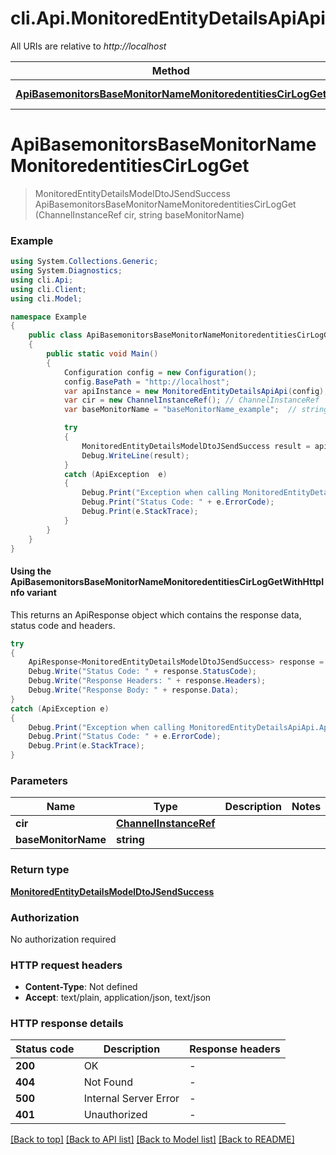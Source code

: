 # cli.Api.MonitoredEntityDetailsApiApi

All URIs are relative to *http://localhost*

| Method | HTTP request | Description |
|--------|--------------|-------------|
| [**ApiBasemonitorsBaseMonitorNameMonitoredentitiesCirLogGet**](MonitoredEntityDetailsApiApi.md#apibasemonitorsbasemonitornamemonitoredentitiescirlogget) | **GET** /api/basemonitors/{baseMonitorName}/monitoredentities/{cir}/log |  |

<a id="apibasemonitorsbasemonitornamemonitoredentitiescirlogget"></a>
# **ApiBasemonitorsBaseMonitorNameMonitoredentitiesCirLogGet**
> MonitoredEntityDetailsModelDtoJSendSuccess ApiBasemonitorsBaseMonitorNameMonitoredentitiesCirLogGet (ChannelInstanceRef cir, string baseMonitorName)



### Example
```csharp
using System.Collections.Generic;
using System.Diagnostics;
using cli.Api;
using cli.Client;
using cli.Model;

namespace Example
{
    public class ApiBasemonitorsBaseMonitorNameMonitoredentitiesCirLogGetExample
    {
        public static void Main()
        {
            Configuration config = new Configuration();
            config.BasePath = "http://localhost";
            var apiInstance = new MonitoredEntityDetailsApiApi(config);
            var cir = new ChannelInstanceRef(); // ChannelInstanceRef | 
            var baseMonitorName = "baseMonitorName_example";  // string | 

            try
            {
                MonitoredEntityDetailsModelDtoJSendSuccess result = apiInstance.ApiBasemonitorsBaseMonitorNameMonitoredentitiesCirLogGet(cir, baseMonitorName);
                Debug.WriteLine(result);
            }
            catch (ApiException  e)
            {
                Debug.Print("Exception when calling MonitoredEntityDetailsApiApi.ApiBasemonitorsBaseMonitorNameMonitoredentitiesCirLogGet: " + e.Message);
                Debug.Print("Status Code: " + e.ErrorCode);
                Debug.Print(e.StackTrace);
            }
        }
    }
}
```

#### Using the ApiBasemonitorsBaseMonitorNameMonitoredentitiesCirLogGetWithHttpInfo variant
This returns an ApiResponse object which contains the response data, status code and headers.

```csharp
try
{
    ApiResponse<MonitoredEntityDetailsModelDtoJSendSuccess> response = apiInstance.ApiBasemonitorsBaseMonitorNameMonitoredentitiesCirLogGetWithHttpInfo(cir, baseMonitorName);
    Debug.Write("Status Code: " + response.StatusCode);
    Debug.Write("Response Headers: " + response.Headers);
    Debug.Write("Response Body: " + response.Data);
}
catch (ApiException e)
{
    Debug.Print("Exception when calling MonitoredEntityDetailsApiApi.ApiBasemonitorsBaseMonitorNameMonitoredentitiesCirLogGetWithHttpInfo: " + e.Message);
    Debug.Print("Status Code: " + e.ErrorCode);
    Debug.Print(e.StackTrace);
}
```

### Parameters

| Name | Type | Description | Notes |
|------|------|-------------|-------|
| **cir** | [**ChannelInstanceRef**](ChannelInstanceRef.md) |  |  |
| **baseMonitorName** | **string** |  |  |

### Return type

[**MonitoredEntityDetailsModelDtoJSendSuccess**](MonitoredEntityDetailsModelDtoJSendSuccess.md)

### Authorization

No authorization required

### HTTP request headers

 - **Content-Type**: Not defined
 - **Accept**: text/plain, application/json, text/json


### HTTP response details
| Status code | Description | Response headers |
|-------------|-------------|------------------|
| **200** | OK |  -  |
| **404** | Not Found |  -  |
| **500** | Internal Server Error |  -  |
| **401** | Unauthorized |  -  |

[[Back to top]](#) [[Back to API list]](../README.md#documentation-for-api-endpoints) [[Back to Model list]](../README.md#documentation-for-models) [[Back to README]](../README.md)

